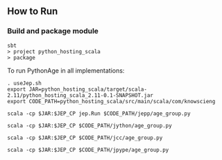 ## How to Run

### Build and package module


```
sbt
> project python_hosting_scala
> package
```

To run PythonAge in all implementations:

```
. useJep.sh
export JAR=python_hosting_scala/target/scala-2.11/python_hosting_scala_2.11-0.1-SNAPSHOT.jar
export CODE_PATH=python_hosting_scala/src/main/scala/com/knowscieng
```

```
scala -cp $JAR:$JEP_CP jep.Run $CODE_PATH/jepp/age_group.py
```

```
scala -cp $JAR:$JEP_CP $CODE_PATH/jython/age_group.py
```

```
scala -cp $JAR:$JEP_CP $CODE_PATH/jcc/age_group.py
```

```
scala -cp $JAR:$JEP_CP $CODE_PATH/jpype/age_group.py
```

